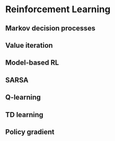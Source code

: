 # Reinforcement Learning

## Markov decision processes

## Value iteration

## Model-based RL

## SARSA

## Q-learning

## TD learning

## Policy gradient

